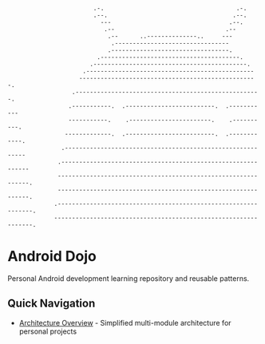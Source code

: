                             .-.                                     .-.
                            .--.                                   .--.
                              ---                                 .--.
                               .--                               .--
                                .--      ..--------------..     ---
                                 .--------------------------------
                                .---------------------------------.
                             .---------------------------------------.
                           .-------------------------------------------.
                         .-----------------------------------------------
                        --------------------------------------------------.
                      .----------------------------------------------------.
                     .-----------.  .-------------------------.  .-----------
                     -----------.    .-----------------------.    .----------.
                    -------------.  .-------------------------.  .------------.
                   .-----------------------------------------------------------
                  .-------------------------------------------------------------
                  --------------------------------------------------------------.
                  --------------------------------------------------------------.
                 .---------------------------------------------------------------.
                 ----------------------------------------------------------------.



# Android Dojo

Personal Android development learning repository and reusable patterns.

## Quick Navigation

- [Architecture Overview](ARCHITECTURE.md) - Simplified multi-module architecture for personal projects


